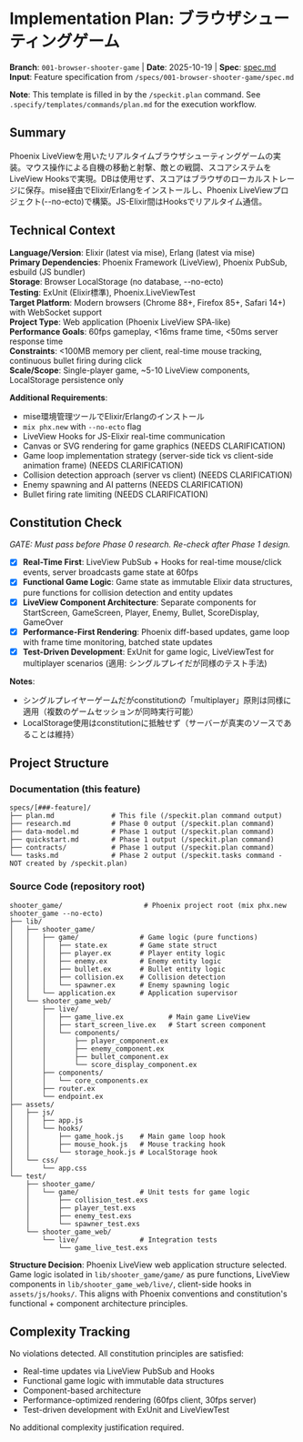 # Implementation Plan: ブラウザシューティングゲーム

**Branch**: `001-browser-shooter-game` | **Date**: 2025-10-19 | **Spec**: [spec.md](./spec.md)
**Input**: Feature specification from `/specs/001-browser-shooter-game/spec.md`

**Note**: This template is filled in by the `/speckit.plan` command. See `.specify/templates/commands/plan.md` for the execution workflow.

## Summary

Phoenix LiveViewを用いたリアルタイムブラウザシューティングゲームの実装。マウス操作による自機の移動と射撃、敵との戦闘、スコアシステムをLiveView Hooksで実現。DBは使用せず、スコアはブラウザのローカルストレージに保存。mise経由でElixir/Erlangをインストールし、Phoenix LiveViewプロジェクト(--no-ecto)で構築。JS-Elixir間はHooksでリアルタイム通信。

## Technical Context

**Language/Version**: Elixir (latest via mise), Erlang (latest via mise)  
**Primary Dependencies**: Phoenix Framework (LiveView), Phoenix PubSub, esbuild (JS bundler)  
**Storage**: Browser LocalStorage (no database, --no-ecto)  
**Testing**: ExUnit (Elixir標準), Phoenix.LiveViewTest  
**Target Platform**: Modern browsers (Chrome 88+, Firefox 85+, Safari 14+) with WebSocket support  
**Project Type**: Web application (Phoenix LiveView SPA-like)  
**Performance Goals**: 60fps gameplay, <16ms frame time, <50ms server response time  
**Constraints**: <100MB memory per client, real-time mouse tracking, continuous bullet firing during click  
**Scale/Scope**: Single-player game, ~5-10 LiveView components, LocalStorage persistence only

**Additional Requirements**:
- mise環境管理ツールでElixir/Erlangのインストール
- `mix phx.new` with `--no-ecto` flag
- LiveView Hooks for JS-Elixir real-time communication
- Canvas or SVG rendering for game graphics (NEEDS CLARIFICATION)
- Game loop implementation strategy (server-side tick vs client-side animation frame) (NEEDS CLARIFICATION)
- Collision detection approach (server vs client) (NEEDS CLARIFICATION)
- Enemy spawning and AI patterns (NEEDS CLARIFICATION)
- Bullet firing rate limiting (NEEDS CLARIFICATION)

## Constitution Check

*GATE: Must pass before Phase 0 research. Re-check after Phase 1 design.*

- [x] **Real-Time First**: LiveView PubSub + Hooks for real-time mouse/click events, server broadcasts game state at 60fps
- [x] **Functional Game Logic**: Game state as immutable Elixir data structures, pure functions for collision detection and entity updates
- [x] **LiveView Component Architecture**: Separate components for StartScreen, GameScreen, Player, Enemy, Bullet, ScoreDisplay, GameOver
- [x] **Performance-First Rendering**: Phoenix diff-based updates, game loop with frame time monitoring, batched state updates
- [x] **Test-Driven Development**: ExUnit for game logic, LiveViewTest for multiplayer scenarios (適用: シングルプレイだが同様のテスト手法)

**Notes**: 
- シングルプレイヤーゲームだがconstitutionの「multiplayer」原則は同様に適用（複数のゲームセッションが同時実行可能）
- LocalStorage使用はconstitutionに抵触せず（サーバーが真実のソースであることは維持）

## Project Structure

### Documentation (this feature)

```
specs/[###-feature]/
├── plan.md              # This file (/speckit.plan command output)
├── research.md          # Phase 0 output (/speckit.plan command)
├── data-model.md        # Phase 1 output (/speckit.plan command)
├── quickstart.md        # Phase 1 output (/speckit.plan command)
├── contracts/           # Phase 1 output (/speckit.plan command)
└── tasks.md             # Phase 2 output (/speckit.tasks command - NOT created by /speckit.plan)
```

### Source Code (repository root)

```text
shooter_game/                    # Phoenix project root (mix phx.new shooter_game --no-ecto)
├── lib/
│   ├── shooter_game/
│   │   ├── game/               # Game logic (pure functions)
│   │   │   ├── state.ex        # Game state struct
│   │   │   ├── player.ex       # Player entity logic
│   │   │   ├── enemy.ex        # Enemy entity logic
│   │   │   ├── bullet.ex       # Bullet entity logic
│   │   │   ├── collision.ex    # Collision detection
│   │   │   └── spawner.ex      # Enemy spawning logic
│   │   └── application.ex      # Application supervisor
│   └── shooter_game_web/
│       ├── live/
│       │   ├── game_live.ex           # Main game LiveView
│       │   ├── start_screen_live.ex   # Start screen component
│       │   └── components/
│       │       ├── player_component.ex
│       │       ├── enemy_component.ex
│       │       ├── bullet_component.ex
│       │       └── score_display_component.ex
│       ├── components/
│       │   └── core_components.ex
│       ├── router.ex
│       └── endpoint.ex
├── assets/
│   ├── js/
│   │   ├── app.js
│   │   └── hooks/
│   │       ├── game_hook.js    # Main game loop hook
│   │       ├── mouse_hook.js   # Mouse tracking hook
│   │       └── storage_hook.js # LocalStorage hook
│   └── css/
│       └── app.css
└── test/
    ├── shooter_game/
    │   └── game/               # Unit tests for game logic
    │       ├── collision_test.exs
    │       ├── player_test.exs
    │       ├── enemy_test.exs
    │       └── spawner_test.exs
    └── shooter_game_web/
        └── live/               # Integration tests
            └── game_live_test.exs
```

**Structure Decision**: Phoenix LiveView web application structure selected. Game logic isolated in `lib/shooter_game/game/` as pure functions, LiveView components in `lib/shooter_game_web/live/`, client-side hooks in `assets/js/hooks/`. This aligns with Phoenix conventions and constitution's functional + component architecture principles.

## Complexity Tracking

No violations detected. All constitution principles are satisfied:

- Real-time updates via LiveView PubSub and Hooks
- Functional game logic with immutable data structures
- Component-based architecture
- Performance-optimized rendering (60fps client, 30fps server)
- Test-driven development with ExUnit and LiveViewTest

No additional complexity justification required.

